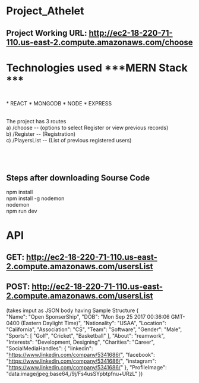 # Project_Athelet

## Project Working URL: http://ec2-18-220-71-110.us-east-2.compute.amazonaws.com/choose

# Technologies used ***MERN Stack ***<br/>
<br/>
* REACT 
* MONGODB 
* NODE
* EXPRESS
<br/><br/>

The project has 3 routes <br/>
a) /choose  -- (options to select Register or view previous records)<br/>
b) /Register  -- (Registration)<br/>
c) /PlayersList  -- (List of previous registered users)<br/><br/>
<br/><br/>

## Steps after downloading Sourse Code <br/>
npm install <br/>
npm install -g nodemon <br/>
nodemon  <br/>
npm run dev <br/>

# API
## GET: http://ec2-18-220-71-110.us-east-2.compute.amazonaws.com/usersList <br/>
## POST: http://ec2-18-220-71-110.us-east-2.compute.amazonaws.com/usersList <br/>

(takes imput as JSON body having 
Sample Structure
{    
    "Name": "Open SponserShip",
    "DOB": "Mon Sep 25 2017 00:36:06 GMT-0400 (Eastern Daylight Time)",
    "Nationality": "USAA",
    "Location": "California",
    "Association": "CS",
    "Team": "Software",
    "Gender": "Male",
    "Sports": [
        "Golf",
        "Cricket",
        "Basketball"
    ],
    "About": "reamwork",
    "Interests": "Development, Designing",
    "Charities": "Career",
    "SocialMediaHandles": {
        "linkedin": "https://www.linkedin.com/company/5341686/",
        "facebook": "https://www.linkedin.com/company/5341686/",
        "instagram": "https://www.linkedin.com/company/5341686/"
    },
    "ProfileImage": "data:image/jpeg;base64,/9j/Fs4usSYpbtpfnu+URzL"
})
